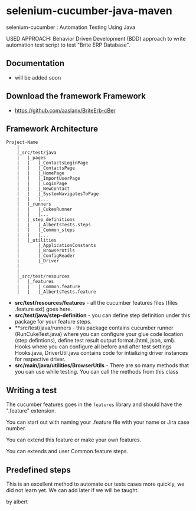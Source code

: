 selenium-cucumber-java-maven
=================

selenium-cucumber : Automation Testing Using Java

USED APPROACH: Behavior Driven Development (BDD) approach to write automation test script to test "Brite ERP Database".



Documentation
-------------
* will be added soon

Download the framework Framework
--------------
* https://github.com/aaslanx/BriteErb-cBer

Framework Architecture
--------------
	Project-Name
		|
		|_src/test/java
		|	|_pages
		|   |   |_ContactsLoginPage
		|   |   |_ContactsPage
		|   |   |_HomePage
		|   |   |_ImportUserPage
		|   |   |_LoginPage
		|	|	|_NewContact
		|   |   |_SystemNavigatesToPage
		|	|	|...
		|	|_runners
		|	|	|_CukesRunner
		|	|	|...
		|	|_step_definitions
		|	|	|_AlbertsTests.steps
		|	|	|_Common_steps
		|	|	|...
		|   |_utilities
		|       |_ApplicationConstants
		|       |_BrowserUtils
		|       |_ConfigReader
		|       |_Driver
		|
		|
		|_src/test/resources
		|	|_features
		|	|	|_Common.feature
		|	|	|_AlbertsTests.feature

* **src/test/resources/features** - all the cucumber features files (files .feature ext) goes here.
* **src/test/java/step-definition** - you can define step definition under this package for your feature steps.
* **src/test/java/runners - this package contains cucumber runner (RunCukeTest.java) where you can configure your glue code location (step defintions), define test result output format.(html, json, xml). Hooks where you can configure all before and after test settings Hooks.java, DriverUtil.java contains code for intializing driver instances for respective driver.
* **src/main/java/utilities/BrowserUtils** - There are so many methods that you can use while testing. You can call the methods from this class

Writing a test
--------------

The cucumber features goes in the `features` library and should have the ".feature" extension.

You can start out with naming your .feature file with your name or Jira case number.

You can extend this feature or make your own features.

You can extends and user Common.feature steps.


Predefined steps
-----------------
This is an excellent method to automate our tests cases more quickly, we did not learn yet. We can add later if we will be taught.

by albert